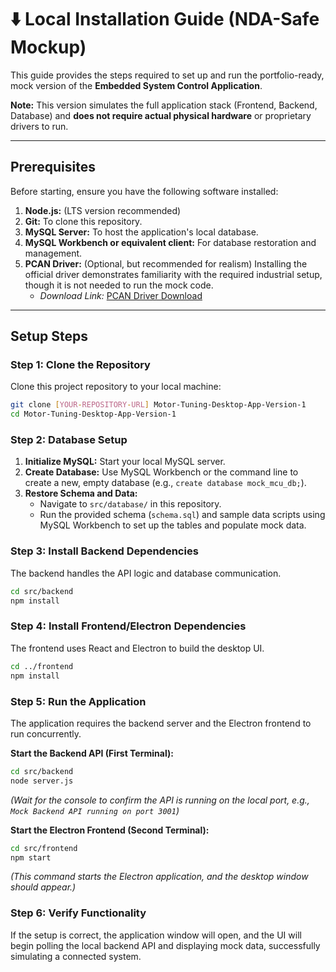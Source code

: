 # ⬇️ Local Installation Guide (NDA-Safe Mockup)

This guide provides the steps required to set up and run the portfolio-ready, mock version of the **Embedded System Control Application**.

**Note:** This version simulates the full application stack (Frontend, Backend, Database) and **does not require actual physical hardware** or proprietary drivers to run.

---

## Prerequisites

Before starting, ensure you have the following software installed:

1.  **Node.js:** (LTS version recommended)
2.  **Git:** To clone this repository.
3.  **MySQL Server:** To host the application's local database.
4.  **MySQL Workbench or equivalent client:** For database restoration and management.
5.  **PCAN Driver:** (Optional, but recommended for realism) Installing the official driver demonstrates familiarity with the required industrial setup, though it is not needed to run the mock code.
    * *Download Link:* [PCAN Driver Download](https://www.peak-system.com/PCAN-View.242.0.html)

---

## Setup Steps

### Step 1: Clone the Repository

Clone this project repository to your local machine:

```bash
git clone [YOUR-REPOSITORY-URL] Motor-Tuning-Desktop-App-Version-1
cd Motor-Tuning-Desktop-App-Version-1
```

### Step 2: Database Setup

1. **Initialize MySQL:** Start your local MySQL server.
2. **Create Database:** Use MySQL Workbench or the command line to create a new, empty database (e.g., `create database mock_mcu_db;`).
3. **Restore Schema and Data:**
   * Navigate to `src/database/` in this repository.
   * Run the provided schema (`schema.sql`) and sample data scripts using MySQL Workbench to set up the tables and populate mock data.

### Step 3: Install Backend Dependencies

The backend handles the API logic and database communication.

```bash
cd src/backend
npm install
```

### Step 4: Install Frontend/Electron Dependencies

The frontend uses React and Electron to build the desktop UI.

```bash
cd ../frontend
npm install
```

### Step 5: Run the Application

The application requires the backend server and the Electron frontend to run concurrently.

**Start the Backend API (First Terminal):**

```bash
cd src/backend
node server.js
```

*(Wait for the console to confirm the API is running on the local port, e.g., `Mock Backend API running on port 3001`)*

**Start the Electron Frontend (Second Terminal):**

```bash
cd src/frontend
npm start
```

*(This command starts the Electron application, and the desktop window should appear.)*

### Step 6: Verify Functionality

If the setup is correct, the application window will open, and the UI will begin polling the local backend API and displaying mock data, successfully simulating a connected system.
